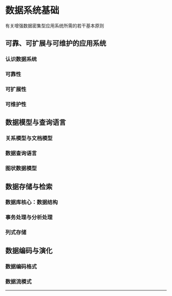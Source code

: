 #   数据系统基础

有关增强数据密集型应用系统所需的若干基本原则

##  可靠、可扩展与可维护的应用系统

### 认识数据系统


### 可靠性


### 可扩展性


### 可维护性


##  数据模型与查询语言

### 关系模型与文档模型


### 数据查询语言


### 图状数据模型


##  数据存储与检索

### 数据库核心：数据结构


### 事务处理与分析处理


### 列式存储


##  数据编码与演化

### 数据编码格式


### 数据流模式


----
